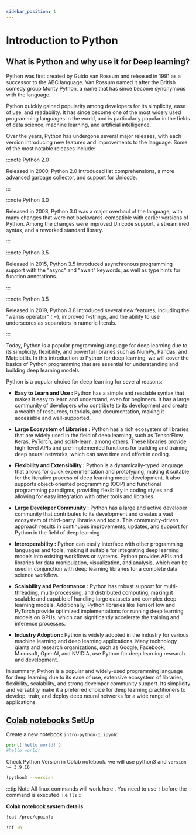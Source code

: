 ```yaml
---
sidebar_position: 1
---
```


# Introduction to Python
## What is **Python** and why use it for **Deep learning**?

Python was first created by Guido van Rossum and released in 1991 as a successor to the ABC language. Van Rossum named it after the British comedy group Monty Python, a name that has since become synonymous with the language.

Python quickly gained popularity among developers for its simplicity, ease of use, and readability. It has since become one of the most widely used programming languages in the world, and is particularly popular in the fields of data science, machine learning, and artificial intelligence.

Over the years, Python has undergone several major releases, with each version introducing new features and improvements to the language. Some of the most notable releases include:

:::note Python 2.0

Released in 2000, Python 2.0 introduced list comprehensions, a more advanced garbage collector, and support for Unicode.

:::

:::note Python 3.0

Released in 2008, Python 3.0 was a major overhaul of the language, with many changes that were not backwards-compatible with earlier versions of Python. Among the changes were improved Unicode support, a streamlined syntax, and a reworked standard library.

:::

:::note Python 3.5

Released in 2015, Python 3.5 introduced asynchronous programming support with the "async" and "await" keywords, as well as type hints for function annotations.

:::
 
:::note Python 3.5

Released in 2019, Python 3.8 introduced several new features, including the "walrus operator" (:=), improved f-strings, and the ability to use underscores as separators in numeric literals.

:::

Today, Python is a popular programming language for deep learning due to its simplicity, flexibility, and powerful libraries such as NumPy, Pandas, and Matplotlib. In this introduction to Python for deep learning, we will cover the basics of Python programming that are essential for understanding and building deep learning models.

Python is a popular choice for deep learning for several reasons:

-   **Easy to Learn and Use :** Python has a simple and readable syntax that makes it easy to learn and understand, even for beginners. It has a large community of developers who contribute to its development and create a wealth of resources, tutorials, and documentation, making it accessible and well-supported.

-   **Large Ecosystem of Libraries :** Python has a rich ecosystem of libraries that are widely used in the field of deep learning, such as TensorFlow, Keras, PyTorch, and scikit-learn, among others. These libraries provide high-level APIs and pre-implemented functions for building and training deep neural networks, which can save time and effort in coding.

-   **Flexibility and Extensibility :** Python is a dynamically-typed language that allows for quick experimentation and prototyping, making it suitable for the iterative process of deep learning model development. It also supports object-oriented programming (OOP) and functional programming paradigms, providing flexibility in coding styles and allowing for easy integration with other tools and libraries.

-   **Large Developer Community :** Python has a large and active developer community that contributes to its development and creates a vast ecosystem of third-party libraries and tools. This community-driven approach results in continuous improvements, updates, and support for Python in the field of deep learning.

-   **Interoperability :** Python can easily interface with other programming languages and tools, making it suitable for integrating deep learning models into existing workflows or systems. Python provides APIs and libraries for data manipulation, visualization, and analysis, which can be used in conjunction with deep learning libraries for a complete data science workflow.

-   **Scalability and Performance :** Python has robust support for multi-threading, multi-processing, and distributed computing, making it scalable and capable of handling large datasets and complex deep learning models. Additionally, Python libraries like TensorFlow and PyTorch provide optimized implementations for running deep learning models on GPUs, which can significantly accelerate the training and inference processes.

-   **Industry Adoption :** Python is widely adopted in the industry for various machine learning and deep learning applications. Many technology giants and research organizations, such as Google, Facebook, Microsoft, OpenAI, and NVIDIA, use Python for deep learning research and development.

In summary, Python is a popular and widely-used programming language for deep learning due to its ease of use, extensive ecosystem of libraries, flexibility, scalability, and strong developer community support. Its simplicity and versatility make it a preferred choice for deep learning practitioners to develop, train, and deploy deep neural networks for a wide range of applications.

## **[Colab notebooks](https://colab.research.google.com/)** SetUp

Create a new notebook  `intro-python-1.ipynb`:

```python title="intro-python-1.ipynb"
print('hello world!')
#hello world!
```
Check Python Version in Colab notebook. we will use python3 and `version >= 3.9.16`
```bash title="intro-python-1.ipynb"
!python3 --version
```

:::tip Note
All linux commands will work here . You need to use `!` before the command is executed. i.e `!ls`
:::

**Colab notebook system details**

```bash title="intro-python-1.ipynb"
!cat /proc/cpuinfo
```
```bash title="intro-python-1.ipynb"
!df -h
```